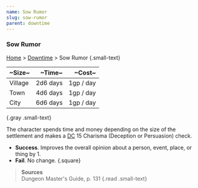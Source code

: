 ```yaml
---
name: Sow Rumor
slug: sow-rumor
parent: downtime
---
```

### Sow Rumor
[Home](dm-operations-center) > [Downtime](downtime) > Sow Rumor {.small-text}

| ~Size~  |   ~Time~ |    ~Cost~ |
| :------ | -------: | --------: |
| Village | 2d6 days | 1gp / day |
| Town    | 4d6 days | 1gp / day |
| City    | 6d6 days | 1gp / day |
{.gray .small-text}

The character spends time and money depending on the size of the settlement and makes a [DC](difficulty-class) 15 Charisma (Deception or Persuasion) check.
- **Success**. Improves the overall opinion about a person, event, place, or thing by 1.
- **Fail**. No change.
{.square}

> **Sources** <br/>
> Dungeon Master's Guide, p. 131
{.read .small-text}